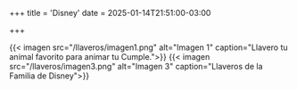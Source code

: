+++
title = 'Disney'
date = 2025-01-14T21:51:00-03:00

+++

  {{< imagen src="/llaveros/imagen1.png" alt="Imagen 1" caption="Llavero tu animal favorito para animar tu Cumple.">}}
  {{< imagen src="/llaveros/imagen3.png" alt="Imagen 3" caption="Llaveros de la Familia de Disney">}}
